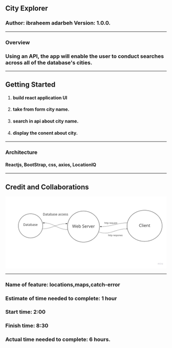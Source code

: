 ## City Explorer
### Author: ibraheem adarbeh Version: 1.0.0.
---
### Overview
### Using an API, the app will enable the user to conduct searches across all of the database's cities.
---
## Getting Started
1. #### build react application UI
2. #### take from form city name.
3. #### search in api about city name.
4. #### display the conent about city.
---
### Architecture
#### Reactjs, BootStrap, css, axios, LocationIQ
---
## Credit and Collaborations
![alt](https://raw.githubusercontent.com/hamzahhisham306/city-explorer/main/map.jpg)

---
### Name of feature: locations,maps,catch-error

### Estimate of time needed to complete: 1 hour

### Start time: 2:00

### Finish time: 8:30

### Actual time needed to complete: 6 hours.
